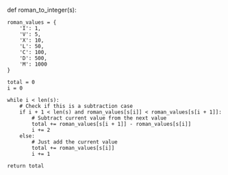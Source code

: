 def roman_to_integer(s):

    roman_values = {
        'I': 1,
        'V': 5,
        'X': 10,
        'L': 50,
        'C': 100,
        'D': 500,
        'M': 1000
    }
    
    total = 0
    i = 0
    
    while i < len(s):
        # Check if this is a subtraction case
        if i + 1 < len(s) and roman_values[s[i]] < roman_values[s[i + 1]]:
            # Subtract current value from the next value
            total += roman_values[s[i + 1]] - roman_values[s[i]]
            i += 2
        else:
            # Just add the current value
            total += roman_values[s[i]]
            i += 1
    
    return total
